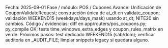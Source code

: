 Fecha: 2025-09-01
Fase / módulo: POS / Cupones
Avance: Unificación de CouponValidateRequest; construcción única de at_dt en validate_coupon; validación WEEKEND15 (weekdays/days_mask) usando at_dt; NITE20 sin cambios.
Código / evidencias: diff en app/routers/pos_coupons.py; py_compile OK; tests time_windows_extra_edges y coupon_rules_matrix en verde.
Próximos pasos: test dedicado WEEKEND15 (sáb/dom); verificar auditoría en _AUDIT_FILE; limpiar snippets legacy si quedara alguno.
